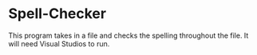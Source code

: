 # Spell-Checker
This program takes in a file and checks the spelling throughout the file.
It will need Visual Studios to run.
